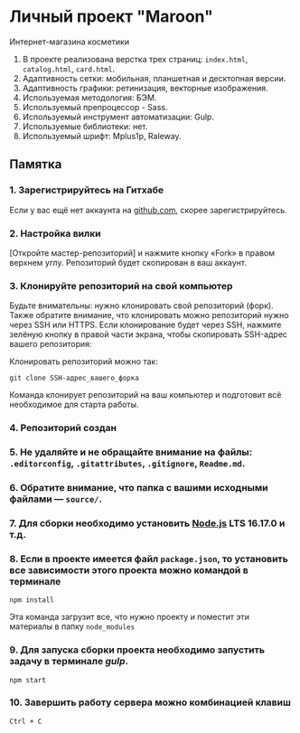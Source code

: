 # Личный проект "Maroon"

Интернет-магазина косметики

1. В проекте реализована верстка трех страниц: `index.html`, `catalog.html`, `card.html`.
2. Адаптивность сетки: мобильная, планшетная и десктопная версии.
3. Адаптивность графики: ретинизация, векторные изображения.
4. Используемая методология: БЭМ.
5. Используемый препроцессор - Sass.
6. Используемый инструмент автоматизации: Gulp.
7. Используемые библиотеки: нет.
8. Используемый шрифт: Mplus1p, Raleway.

## Памятка

### 1. Зарегистрируйтесь на Гитхабе

Если у вас ещё нет аккаунта на [github.com](https://github.com/join), скорее зарегистрируйтесь.

### 2. Настройка вилки

[Откройте мастер-репозиторий] и нажмите кнопку «Fork» в правом верхнем углу. Репозиторий будет скопирован в ваш аккаунт.

### 3. Клонируйте репозиторий на свой компьютер

Будьте внимательны: нужно клонировать свой репозиторий (форк). Также обратите внимание, что клонировать можно репозиторий нужно через SSH или HTTPS. Если клонирование будет через SSH, нажмите зелёную кнопку в правой части экрана, чтобы скопировать SSH-адрес вашего репозитория:

Клонировать репозиторий можно так:

```
git clone SSH-адрес_вашего_форка
```

Команда клонирует репозиторий на ваш компьютер и подготовит всё необходимое для старта работы.

### 4. Репозиторий создан

### 5. Не удаляйте и не обращайте внимание на файлы: `.editorconfig`, `.gitattributes`, `.gitignore`, `Readme.md`.

### 6. Обратите внимание, что папка с вашими исходными файлами — `source/`.

### 7. Для сборки необходимо установить [Node.js](https://nodejs.org/ru/) LTS 16.17.0 и т.д.

### 8. Если в проекте имеется файл `package.json`, то установить все зависимости этого проекта можно командой в терминале

```
npm install
```

Эта команда загрузит все, что нужно проекту и поместит эти материалы в папку `node_modules`

### 9. Для запуска сборки проекта необходимо запустить задачу в терминале _gulp_.

```
npm start
```

### 10. Завершить работу сервера можно комбинацией клавиш

```
Ctrl + C
```

